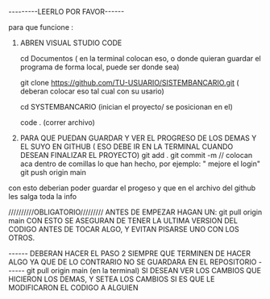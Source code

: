 ---------LEERLO POR FAVOR------

para que funcione :
1) ABREN VISUAL STUDIO CODE

   
   cd Documentos ( en la terminal colocan eso, o donde quieran guardar el programa de forma local, puede ser donde sea)

   git clone https://github.com/TU-USUARIO/SISTEMBANCARIO.git    ( deberan colocar eso tal cual con su usario)
   
   cd SYSTEMBANCARIO (inician el proyecto/ se posicionan en el)


   code .  (correr archivo)


3) PARA QUE PUEDAN GUARDAR Y VER EL PROGRESO DE LOS DEMAS Y EL SUYO EN GITHUB ( ESO DEBE IR EN LA TERMINAL CUANDO DESEAN FINALIZAR EL PROYECTO)
git add . 
git commit -m // colocan aca dentro de comillas lo que han hecho, por ejemplo: " mejore el login"
git push origin main 

con esto deberian poder guardar el progeso y que en el archivo del github les salga toda la info




//////////OBLIGATORIO/////////
ANTES DE EMPEZAR HAGAN UN: git pull origin main 
CON ESTO SE ASEGURAN DE TENER LA ULTIMA VERSION DEL CODIGO ANTES DE TOCAR ALGO, Y EVITAN PISARSE UNO CON LOS OTROS.


------ DEBERAN HACER EL PASO 2 SIEMPRE QUE TERMINEN DE HACER ALGO YA QUE DE LO CONTRARIO NO SE GUARDARA EN EL REPOSITORIO
------ git pull origin main (en la terminal) SI DESEAN VER LOS CAMBIOS QUE HICIERON LOS DEMAS, Y SETEA LOS CAMBIOS SI ES QUE LE MODIFICARON EL CODIGO A ALGUIEN 

